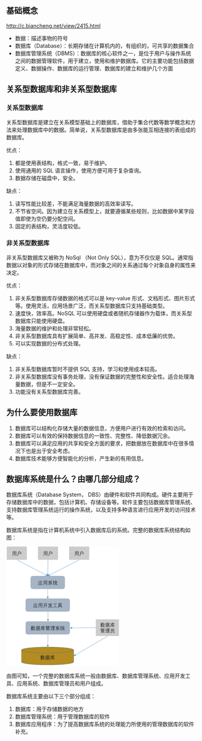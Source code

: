 ## 基础概念

http://c.biancheng.net/view/2415.html

-   数据：描述事物的符号
-   数据库（Database）：长期存储在计算机内的，有组织的，可共享的数据集合
-   数据库管理系统（DBMS）：数据库的核心软件之一，是位于用户与操作系统之间的数据管理软件，用于建立，使用和维护数据库。它的主要功能包括数据定义、数据操作、数据库的运行管理、数据库的建立和维护几个方面

## 关系型数据库和非关系型数据库

### 关系型数据库

关系型数据库是建立在关系模型基础上的数据库，借助于集合代数等数学概念和方法来处理数据库中的数据。简单说，关系型数据库是由多张能互相连接的表组成的数据库。

优点：

1. 都是使用表结构，格式一致，易于维护。
2. 使用通用的 SQL 语言操作，使用方便可用于复杂查询。
3. 数据存储在磁盘中，安全。

缺点：

1. 读写性能比较差，不能满足海量数据的高效率读写。
2. 不节省空间。因为建立在关系模型上，就要遵循某些规则，比如数据中某字段值即使为空仍要分配空间。
3. 固定的表结构，灵活度较低。

### 非关系型数据库

非关系型数据库又被称为 NoSql （Not Only SQL），意为不仅仅是 SQL。通常指数据以对象的形式存储在数据库中，而对象之间的关系通过每个对象自身的属性来决定。

优点：

1. 非关系型数据库存储数据的格式可以是 key-value 形式、文档形式、图片形式等。使用灵活，应用场景广泛，而关系型数据库只支持基础类型。
2. 速度快，效率高。NoSQL 可以使用硬盘或者随机存储器作为载体，而关系型数据库只能使用硬盘。
3. 海量数据的维护和处理非常轻松。
4. 非关系型数据库具有扩展简单、高并发、高稳定性、成本低廉的优势。
5. 可以实现数据的分布式处理。

缺点：

1. 非关系型数据库暂时不提供 SQL 支持，学习和使用成本较高。
2. 非关系型数据库没有事务处理，没有保证数据的完整性和安全性。适合处理海量数据，但是不一定安全。
3. 功能没有关系型数据库完善。

## 为什么要使用数据库

1. 数据库可以结构化存储大量的数据信息，方便用户进行有效的检索和访问。
2. 数据库可以有效的保持数据信息的一致性、完整性、降低数据冗余。
3. 数据库可以满足应用的共享和安全方面的要求，把数据放在数据库中在很多情况下也是出于安全考虑。
4. 数据库技术能够方便智能化的分析，产生新的有用信息。

## 数据库系统是什么？由哪几部分组成？

数据库系统（Database System， DBS）由硬件和软件共同构成。硬件主要用于存储数据库中的数据，包括计算机、存储设备等。软件主要包括数据库管理系统、支持数据库管理系统运行的操作系统，以及支持多种语言进行应用开发的访问技术等。

数据库系统是指在计算机系统中引入数据库后的系统。完整的数据库系统结构如图：

![数据库系统结构关系图](../../imgs/db/数据库系统结构关系图.gif)

由图可知，一个完整的数据库系统一般由数据库、数据库管理系统、应用开发工具、应用系统、数据库管理员和用户组成。

数据库系统主要由以下三个部分组成：

1. 数据库：用于存储数据的地方
2. 数据库管理系统：用于管理数据库的软件
3. 数据库应用程序：为了提高数据库系统的处理能力所使用的管理数据库的软件补充。
